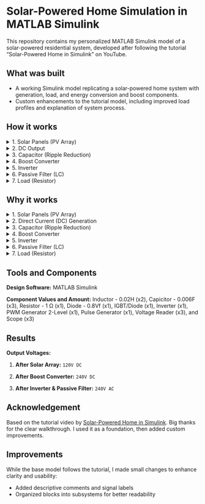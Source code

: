 #  Solar-Powered Home Simulation in MATLAB Simulink

This repository contains my personalized MATLAB Simulink model of a solar-powered residential system, developed after following the tutorial “Solar-Powered Home in Simulink” on YouTube.

##  What was built  
- A working Simulink model replicating a solar-powered home system with generation, load, and energy conversion and boost components.
- Custom enhancements to the tutorial model, including improved load profiles and explanation of system process.

## How it works
<details> <summary>1. Solar Panels (PV Array)</summary>
Converts sunlight into DC electricity via the photovoltaic effect.

Temperature affects the semiconductor band gap, which changes the energy needed to release electrons.

</details> <details> <summary>2. DC Output</summary>
Electrons flow in a single direction, producing direct current (DC).

</details> <details> <summary>3. Capacitor (Ripple Reduction)</summary>
Smooths voltage fluctuations from the solar panel output and protects other circuit components.

</details> <details> <summary>4. Boost Converter</summary>
Switch Closed (IGBT/Diode ON) → Current flows through the inductor, storing energy in its magnetic field.

Switch Open → Inductor releases stored energy (acting like a “second battery”), boosting voltage before charging the capacitor.

Controlled by a 50% duty cycle pulse generator to regulate switching.

</details> <details> <summary>5. Inverter</summary>
Converts DC to AC using diodes or IGBT switches.

Pulse Width Modulation (PWM) shapes the waveform into a smoother sine wave.

</details> <details> <summary>6. Passive Filter (LC)</summary>
Removes high-frequency components from the waveform, producing a clean AC sine wave.

</details> <details> <summary>7. Load (Resistor)</summary>
Represents the AC power consumption of the home.

</details>

## Why it works
<details> <summary>1. Solar Panels (PV Array)</summary>
Solar panels require irradiance (sunlight) to function. They use sunlight as an energy source, allowing photons to transfer energy to electrons, generating current via the photovoltaic effect.

Temperature effect: Temperature influences the band gap energy of semiconductor materials, which determines how much energy is needed to release electrons.

</details> <details> <summary>2. Direct Current (DC) Generation</summary>
When electrons are released in the semiconductor material, they flow in a single direction, producing direct current (DC).

</details> <details> <summary>3. Capacitor (Ripple Reduction)</summary>
The capacitor smooths voltage fluctuations and protects other components in the circuit.

It reduces the ripple factor caused by the varying supply from the solar panel.

</details> <details> <summary>4. Boost Converter</summary>
Switch Closed (IGBT/Diode ON): Current passes through the inductor, storing energy in its magnetic field.

Switch Open: The current decreases through the inductor, and to oppose the change, the voltage across the inductor rises rapidly.

This voltage combines with the input voltage to forward-bias the diode, charging the capacitor.

The capacitor then provides a stepped-up DC voltage to the load.

The pulse generator runs at a 50% duty cycle, controlling the IGBT switching for voltage boosting.

</details> <details> <summary>5. Inverter</summary>
The inverter converts DC to AC using a configuration of diodes or IGBT switches.

Current alternates between two paths to produce an AC square wave.

Pulse Width Modulation (PWM) smooths the waveform into a sine wave.

</details> <details> <summary>6. Passive Filter (LC)</summary>
An inductor-capacitor (LC) filter removes unwanted high-frequency components, producing a pure AC sine wave from the PWM output.

</details> <details> <summary>7. Load (Resistor)</summary>
A resistor represents the AC load that consumes the delivered power.

</details>

## Tools and Components
**Design Software:** MATLAB Simulink

**Component Values and Amount:** Inductor - 0.02H (x2), Capicitor - 0.006F (x3), Resistor - 1 Ω (x1), Diode - 0.8Vf (x1), IGBT/Diode (x1), Inverter (x1), PWM Generator 2-Level (x1), Pulse Generator (x1), Voltage Reader (x3), and Scope (x3)

## **Results**

**Output Voltages:**

1. **After Solar Array:** `120V DC`  

2. **After Boost Converter:** `240V DC`  

3. **After Inverter & Passive Filter:** `240V AC`

## Acknowledgement
Based on the tutorial video by [Solar-Powered Home in Simulink](https://www.youtube.com/watch?v=RQcMuLC8_DE). Big thanks for the clear walkthrough. I used it as a foundation, then added custom improvements.

## Improvements
While the base model follows the tutorial, I made small changes to enhance clarity and usability:
- Added descriptive comments and signal labels
- Organized blocks into subsystems for better readability

